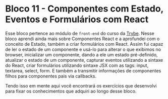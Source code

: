 # Bloco 11 - Componentes com Estado, Eventos e Formulários com React

Esse bloco pertence ao módulo de `front-end` do curso da [Trybe](https://www.betrybe.com/). Nesse bloco aprendi ainda mais sobre Componentes React e a aprofundei com o conceito de Estado, também a criar formulários com React. Assim fui capaz de ler o estado de um componente e usá-lo para alterar o que exibimos no browser, inicializar um componente, dando a ele um estado pré-definido, atualizar o estado de um componente, capturar eventos utilizando a sintaxe do React, criar formulários utilizando sintaxe JSX com as tags: input, textarea, select, form. E também a transmitir informações de componentes filhos para componentes pais via callbacks.

Tendo isso em mente aqui você encontrará os exercícios que desenvolvi para fixar os conhecimentos que adquiri ao longo desse bloco.
